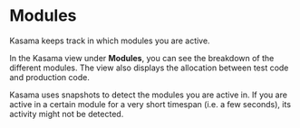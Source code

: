# Modules

Kasama keeps track in which modules you are active.

In the Kasama view under **Modules**, you can see the breakdown of the different modules.
The view also displays the allocation between test code and production code.

Kasama uses snapshots to detect the modules you are active in.
If you are active in a certain module for a very short timespan (i.e. a few seconds), its activity might not be detected.
